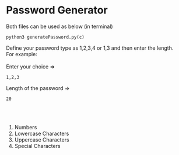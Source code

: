 # Password Generator
Both files can be used as below (in terminal)
```
python3 generatePassword.py(c)
```
Define your password type as 1,2,3,4 or 1,3 and then enter the length. <br />
For example:
<br/><br/>
Enter your choice =>
```
1,2,3
```
Length of the password =>
```
20
```
<br/><br/>
1. Numbers
2. Lowercase Characters
3. Uppercase Characters
4. Special Characters
